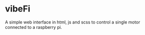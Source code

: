 # vibeFi

A simple web interface in html, js and scss to control a single motor connected to a raspberry pi.
